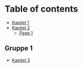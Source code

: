 # Table of contents

* [Kapitel 1](README.md)
* [Kapitel 2](kapitel-2/README.md)
  * [Page 1](kapitel-2/page-1.md)

## Gruppe 1

* [Kapitel 3](gruppe-1/kapitel-3.md)
